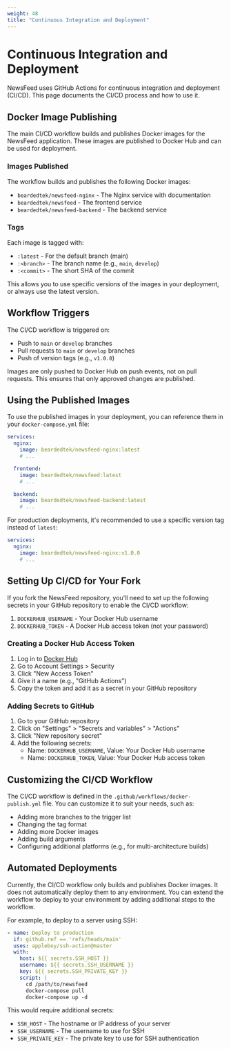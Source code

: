 ```yaml
---
weight: 48
title: "Continuous Integration and Deployment"
---
```


# Continuous Integration and Deployment

NewsFeed uses GitHub Actions for continuous integration and deployment (CI/CD). This page documents the CI/CD process and how to use it.

## Docker Image Publishing

The main CI/CD workflow builds and publishes Docker images for the NewsFeed application. These images are published to Docker Hub and can be used for deployment.

### Images Published

The workflow builds and publishes the following Docker images:

- `beardedtek/newsfeed-nginx` - The Nginx service with documentation
- `beardedtek/newsfeed` - The frontend service
- `beardedtek/newsfeed-backend` - The backend service

### Tags

Each image is tagged with:

- `:latest` - For the default branch (main)
- `:<branch>` - The branch name (e.g., `main`, `develop`)
- `:<commit>` - The short SHA of the commit

This allows you to use specific versions of the images in your deployment, or always use the latest version.

## Workflow Triggers

The CI/CD workflow is triggered on:

- Push to `main` or `develop` branches
- Pull requests to `main` or `develop` branches
- Push of version tags (e.g., `v1.0.0`)

Images are only pushed to Docker Hub on push events, not on pull requests. This ensures that only approved changes are published.

## Using the Published Images

To use the published images in your deployment, you can reference them in your `docker-compose.yml` file:

```yaml
services:
  nginx:
    image: beardedtek/newsfeed-nginx:latest
    # ...

  frontend:
    image: beardedtek/newsfeed:latest
    # ...

  backend:
    image: beardedtek/newsfeed-backend:latest
    # ...
```

For production deployments, it's recommended to use a specific version tag instead of `latest`:

```yaml
services:
  nginx:
    image: beardedtek/newsfeed-nginx:v1.0.0
    # ...
```

## Setting Up CI/CD for Your Fork

If you fork the NewsFeed repository, you'll need to set up the following secrets in your GitHub repository to enable the CI/CD workflow:

1. `DOCKERHUB_USERNAME` - Your Docker Hub username
2. `DOCKERHUB_TOKEN` - A Docker Hub access token (not your password)

### Creating a Docker Hub Access Token

1. Log in to [Docker Hub](https://hub.docker.com/)
2. Go to Account Settings > Security
3. Click "New Access Token"
4. Give it a name (e.g., "GitHub Actions")
5. Copy the token and add it as a secret in your GitHub repository

### Adding Secrets to GitHub

1. Go to your GitHub repository
2. Click on "Settings" > "Secrets and variables" > "Actions"
3. Click "New repository secret"
4. Add the following secrets:
   - Name: `DOCKERHUB_USERNAME`, Value: Your Docker Hub username
   - Name: `DOCKERHUB_TOKEN`, Value: Your Docker Hub access token

## Customizing the CI/CD Workflow

The CI/CD workflow is defined in the `.github/workflows/docker-publish.yml` file. You can customize it to suit your needs, such as:

- Adding more branches to the trigger list
- Changing the tag format
- Adding more Docker images
- Adding build arguments
- Configuring additional platforms (e.g., for multi-architecture builds)

## Automated Deployments

Currently, the CI/CD workflow only builds and publishes Docker images. It does not automatically deploy them to any environment. You can extend the workflow to deploy to your environment by adding additional steps to the workflow.

For example, to deploy to a server using SSH:

```yaml
- name: Deploy to production
  if: github.ref == 'refs/heads/main'
  uses: appleboy/ssh-action@master
  with:
    host: ${{ secrets.SSH_HOST }}
    username: ${{ secrets.SSH_USERNAME }}
    key: ${{ secrets.SSH_PRIVATE_KEY }}
    script: |
      cd /path/to/newsfeed
      docker-compose pull
      docker-compose up -d
```

This would require additional secrets:
- `SSH_HOST` - The hostname or IP address of your server
- `SSH_USERNAME` - The username to use for SSH
- `SSH_PRIVATE_KEY` - The private key to use for SSH authentication 